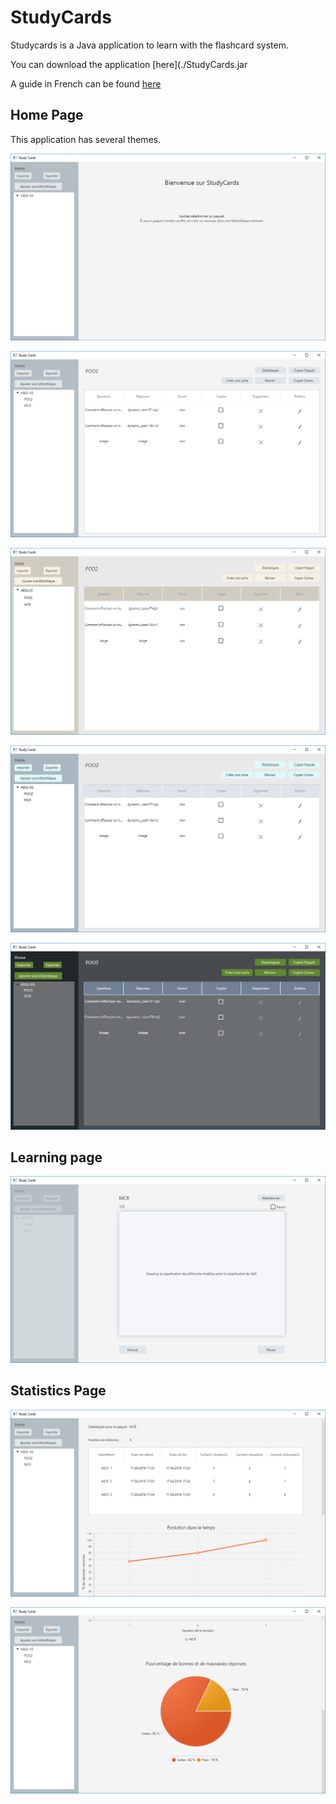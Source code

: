 # StudyCards

Studycards is a Java application to learn with the flashcard system. 

You can download the application [here](./StudyCards.jar

A guide in French can be found [here](./StudyCards-Manuel_utilisateur.pdf)

## Home Page

This application has several themes.

![](./images/img1.PNG)

![](./images/img2.PNG)

![](./images/img3.PNG)

![](./images/img4.PNG)

![](./images/img5.PNG)



## Learning page

![](./images/img6.PNG)



## Statistics Page



![](./images/img7.PNG)

![](./images/img8.PNG)
